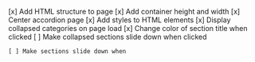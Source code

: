 

 [x] Add HTML structure to page
 [x] Add container height and width
 [x] Center accordion page
 [x] Add styles to HTML elements
 [x] Display collapsed categories on page load
 [x] Change color of section title when clicked
 [ ] Make collapsed sections slide down when clicked


    [ ] Make sections slide down when
